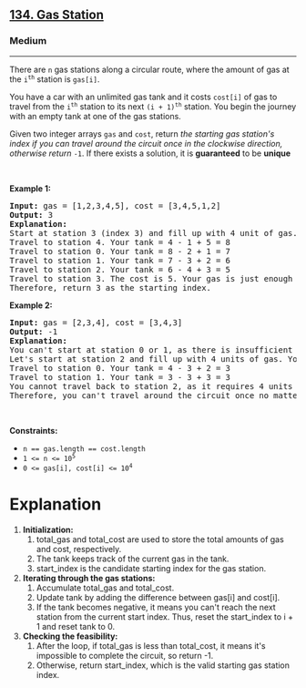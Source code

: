 <h2><a href="https://leetcode.com/problems/gas-station">134. Gas Station</a></h2><h3>Medium</h3><hr><p>There are <code>n</code> gas stations along a circular route, where the amount of gas at the <code>i<sup>th</sup></code> station is <code>gas[i]</code>.</p>

<p>You have a car with an unlimited gas tank and it costs <code>cost[i]</code> of gas to travel from the <code>i<sup>th</sup></code> station to its next <code>(i + 1)<sup>th</sup></code> station. You begin the journey with an empty tank at one of the gas stations.</p>

<p>Given two integer arrays <code>gas</code> and <code>cost</code>, return <em>the starting gas station&#39;s index if you can travel around the circuit once in the clockwise direction, otherwise return</em> <code>-1</code>. If there exists a solution, it is <strong>guaranteed</strong> to be <strong>unique</strong></p>

<p>&nbsp;</p>
<p><strong class="example">Example 1:</strong></p>

<pre>
<strong>Input:</strong> gas = [1,2,3,4,5], cost = [3,4,5,1,2]
<strong>Output:</strong> 3
<strong>Explanation:</strong>
Start at station 3 (index 3) and fill up with 4 unit of gas. Your tank = 0 + 4 = 4
Travel to station 4. Your tank = 4 - 1 + 5 = 8
Travel to station 0. Your tank = 8 - 2 + 1 = 7
Travel to station 1. Your tank = 7 - 3 + 2 = 6
Travel to station 2. Your tank = 6 - 4 + 3 = 5
Travel to station 3. The cost is 5. Your gas is just enough to travel back to station 3.
Therefore, return 3 as the starting index.
</pre>

<p><strong class="example">Example 2:</strong></p>

<pre>
<strong>Input:</strong> gas = [2,3,4], cost = [3,4,3]
<strong>Output:</strong> -1
<strong>Explanation:</strong>
You can&#39;t start at station 0 or 1, as there is insufficient gas to travel to the next station.
Let&#39;s start at station 2 and fill up with 4 units of gas. Your tank = 0 + 4 = 4
Travel to station 0. Your tank = 4 - 3 + 2 = 3
Travel to station 1. Your tank = 3 - 3 + 3 = 3
You cannot travel back to station 2, as it requires 4 units of gas but you only have 3.
Therefore, you can&#39;t travel around the circuit once no matter where you start.
</pre>

<p>&nbsp;</p>
<p><strong>Constraints:</strong></p>
<ul>
	<li><code>n == gas.length == cost.length</code></li>
	<li><code>1 &lt;= n &lt;= 10<sup>5</sup></code></li>
	<li><code>0 &lt;= gas[i], cost[i] &lt;= 10<sup>4</sup></code></li>
</ul>

<h1>Explanation</h1>
<ol>
	<li><b>Initialization:</b>
	<ol>
		<li>total_gas and total_cost are used to store the total amounts of gas and cost, respectively.</li>
		<li> The tank keeps track of the current gas in the tank.</li>
		<li>start_index is the candidate starting index for the gas station.</li>
	</ol>
	</li>
	<li><b>Iterating through the gas stations:</b>
	<ol>
		<li>Accumulate total_gas and total_cost.</li>
		<li>Update tank by adding the difference between gas[i] and cost[i].</li>
		<li>If the tank becomes negative, it means you can't reach the next station from the current start index. Thus, reset the start_index to i + 1 and reset tank to 0.</li>
	</ol>
	</li>
	<li><b>Checking the feasibility:</b>
	<ol>
		<li>After the loop, if total_gas is less than total_cost, it means it's impossible to complete the circuit, so return -1.</li>
		<li>Otherwise, return start_index, which is the valid starting gas station index.</li>
	</ol>
	</li>
</ol>
